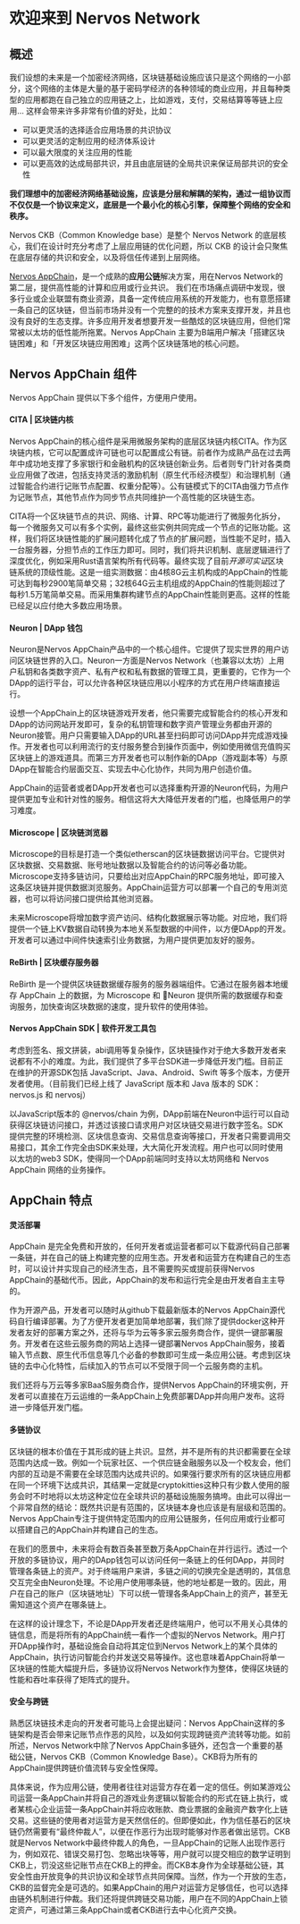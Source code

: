 # 欢迎来到 Nervos Network

## 概述

我们设想的未来是一个加密经济网络，区块链基础设施应该只是这个网络的一小部分，这个网络的主体是大量的基于密码学经济的各种领域的商业应用，并且每种类型的应用都跑在自己独立的应用链之上，比如游戏，支付，交易结算等等链上应用... 这样会带来许多非常有价值的好处，比如：

* 可以更灵活的选择适合应用场景的共识协议
* 可以更灵活的定制应用的经济体系设计
* 可以最大限度的关注应用的性能
* 可以更高效的达成局部共识，并且由底层链的全局共识来保证局部共识的安全性

**我们理想中的加密经济网络基础设施，应该是分层和解耦的架构，通过一组协议而不仅仅是一个协议来定义，底层是一个最小化的核心引擎，保障整个网络的安全和秩序。**

Nervos CKB（Common Knowledge base）是整个 Nervos Network 的底层核心，我们在设计时充分考虑了上层应用链的优化问题，所以 CKB 的设计会只聚焦在底层存储的共识和安全，以及将信任传递到上层网络。

[Nervos AppChain](https://docs.nervos.org/nervos-appchain-docs/#/)，是一个成熟的**应用公链**解决方案，用在Nervos Network的第二层，提供高性能的计算和应用或行业共识。 我们在市场痛点调研中发现，很多行业或企业联盟有商业资源，具备一定传统应用系统的开发能力，也有意愿搭建一条自己的区块链，但当前市场并没有一个完整的的技术方案来支撑开发，并且也没有良好的生态支撑。许多应用开发者想要开发一些酷炫的区块链应用，但他们常常被以太坊的低性能所拖累。Nervos AppChain 主要为B端用户解决「搭建区块链困难」和「开发区块链应用困难」这两个区块链落地的核心问题。 

## Nervos AppChain 组件
Nervos AppChain 提供以下多个组件，方便用户使用。


#### CITA | 区块链内核

Nervos AppChain的核心组件是采用微服务架构的底层区块链内核CITA。作为区块链内核，它可以配置成许可链也可以配置成公有链。前者作为成熟产品在过去两年中成功地支撑了多家银行和金融机构的区块链创新业务。后者则专门针对各类商业应用做了改进，包括支持灵活的激励机制（原生代币经济模型）和治理机制（通过智能合约进行记账节点配置、权重分配等）。公有链模式下的CITA由强力节点作为记账节点，其他节点作为同步节点共同维护一个高性能的区块链生态。

CITA将一个区块链节点的共识、网络、计算、RPC等功能进行了微服务化拆分，每一个微服务又可以有多个实例，最终这些实例共同完成一个节点的记账功能。这样，我们将区块链性能的扩展问题转化成了节点的扩展问题，当性能不足时，插入一台服务器，分担节点的工作压力即可。同时，我们将共识机制、底层逻辑进行了深度优化，例如采用Rust语言架构所有代码等。最终实现了目前*开源可实证*区块链系统的顶级性能。这是一组实测数据：由4核8G云主机构成的AppChain的性能可达到每秒2900笔简单交易；32核64G云主机组成的AppChain的性能则超过了每秒1.5万笔简单交易。而采用集群构建节点的AppChain性能则更高。这样的性能已经足以应付绝大多数应用场景。

#### Neuron | DApp 钱包

Neuron是Nervos AppChain产品中的一个核心组件。它提供了现实世界的用户访问区块链世界的入口。Neuron一方面是Nervos Network（也兼容以太坊）上用户私钥和各类数字资产、私有产权和私有数据的管理工具，更重要的，它作为一个DApp的运行平台，可以允许各种区块链应用以小程序的方式在用户终端直接运行。

设想一个AppChain上的区块链游戏开发者，他只需要完成智能合约的核心开发和DApp的访问网站开发即可，复杂的私钥管理和数字资产管理业务都由开源的Neuron接管。用户只需要输入DApp的URL甚至扫码即可访问DApp并完成游戏操作。开发者也可以利用流行的支付服务整合到操作页面中，例如使用微信充值购买区块链上的游戏道具。而第三方开发者也可以制作新的DApp（游戏副本等）与原DApp在智能合约层面交互、实现去中心化协作，共同为用户创造价值。

AppChain的运营者或者DApp开发者也可以选择重构开源的Neuron代码，为用户提供更加专业和针对性的服务。相信这将大大降低开发者的门槛，也降低用户的学习难度。

#### Microscope | 区块链浏览器

Microscope的目标是打造一个类似etherscan的区块链数据访问平台。它提供对区块数据、交易数据、账号地址数据以及智能合约的访问等必备功能。Microscope支持多链访问，只要给出对应AppChain的RPC服务地址，即可接入这条区块链并提供数据浏览服务。AppChain运营方可以部署一个自己的专用浏览器，也可以将访问接口提供给其他浏览器。

未来Microscope将增加数字资产访问、结构化数据展示等功能。对应地，我们将提供一个链上KV数据自动转换为本地关系型数据的中间件，以方便DApp的开发。开发者可以通过中间件快速索引业务数据，为用户提供更加友好的服务。

#### ReBirth | 区块缓存服务器

ReBirth 是一个提供区块链数据缓存服务的服务器端组件。它通过在服务器本地缓存 AppChain 上的数据，为 Microscope 和 Neuron 提供所需的数据缓存和查询服务，加快查询区块数据的速度，提升软件的使用体验。

#### Nervos AppChain SDK | 软件开发工具包

考虑到签名、报文拼装，abi调用等复杂操作，区块链操作对于绝大多数开发者来说都有不小的难度。为此，我们提供了多平台SDK进一步降低开发门槛。目前正在维护的开源SDK包括 JavaScript、Java、Android、Swift 等多个版本，方便开发者使用。（目前我们已经上线了 JavaScript 版本和 Java 版本的 SDK：nervos.js 和 nervosj）

以JavaScript版本的 @nervos/chain 为例，DApp前端在Neuron中运行可以自动获得区块链访问接口，并透过该接口请求用户对区块链交易进行数字签名。SDK提供完整的环境检测、区块信息查询、交易信息查询等接口，开发者只需要调用交易接口，其余工作完全由SDK来处理，大大简化开发流程。用户也可以同时使用以太坊的web3 SDK，使得同一个DApp前端同时支持以太坊网络和 Nervos AppChain 网络的业务操作。

## AppChain 特点

#### 灵活部署

AppChain 是完全免费和开放的，任何开发者或运营者都可以下载源代码自己部署一条链，并在自己的链上构建完整的应用生态。开发者和运营方在构建自己的生态时，可以设计并实现自己的经济生态，且不需要购买或提前获得Nervos AppChain的基础代币。因此，AppChain的发布和运行完全是由开发者自主主导的。

作为开源产品，开发者可以随时从github下载最新版本的Nervos AppChain源代码自行编译部署。为了方便开发者更加简单地部署，我们除了提供docker这种开发者友好的部署方案之外，还将与华为云等多家云服务商合作，提供一键部署服务。开发者在这些云服务商的网站上选择一键部署Nervos AppChain服务，接着输入节点数、原生代币信息等几个必备的参数即可生成一条应用公链。考虑到区块链的去中心化特性，后续加入的节点可以不受限于同一个云服务商的主机。

我们还将与万云等多家BaaS服务商合作，提供Nervos AppChain的环境实例，开发者可以直接在万云运维的一条AppChain上免费部署DApp并向用户发布。这将进一步降低开发门槛。

#### 多链协议

区块链的根本价值在于其形成的链上共识。显然，并不是所有的共识都需要在全球范围内达成一致。例如一个玩家社区、一个供应链金融服务以及一个校友会，他们内部的互动是不需要在全球范围内达成共识的。如果强行要求所有的区块链应用都在同一个环境下达成共识，其结果一定就是cryptokitties这种只有少数人使用的服务会时不时地将以太坊这种定位在全球共识的基础设施服务搞垮。由此可以得出一个非常自然的结论：既然共识是有范围的，区块链本身也应该是有层级和范围的。Nervos AppChain专注于提供特定范围内的应用公链服务，任何应用或行业都可以搭建自己的AppChain并构建自己的生态。

在我们的愿景中，未来将会有数百条甚至数万条AppChain在并行运行。透过一个开放的多链协议，用户的DApp钱包可以访问任何一条链上的任何DApp，并同时管理各条链上的资产。对于终端用户来讲，多链之间的切换完全是透明的，其信息交互完全由Neuron处理。不论用户使用哪条链，他的地址都是一致的。因此，用户在自己的账户（区块链地址）下可以统一管理各条AppChain上的资产，甚至无需知道这个资产在哪条链上。

在这样的设计理念下，不论是DApp开发者还是终端用户，他可以不用关心具体的链信息，而是将所有的AppChain统一看作一个虚拟的Nervos Network。用户打开DApp操作时，基础设施会自动将其定位到Nervos Network上的某个具体的AppChain，执行访问智能合约并发送交易等操作。这也意味着AppChain将单一区块链的性能大幅提升后，多链协议将Nervos Network作为整体，使得区块链的性能和吞吐率获得了矩阵式的提升。

#### 安全与跨链

熟悉区块链技术走向的开发者可能马上会提出疑问：Nervos AppChain这样的多链架构是否会带来记账节点作恶的风险，以及如何实现跨链资产流转等功能。如前所述，Nervos Network中除了Nervos AppChain多链外，还包含一个重要的基础公链，Nervos CKB（Common Knowledge Base）。CKB将为所有的AppChain提供跨链价值流转与安全性保障。

具体来说，作为应用公链，使用者往往对运营方存在着一定的信任。例如某游戏公司运营一条AppChain并将自己的游戏业务逻辑以智能合约的形式在链上执行，或者某核心企业运营一条AppChain并将应收账款、商业票据的金融资产数字化上链交易。这些链的使用者对运营方是天然信任的。但即便如此，作为信任基石的区块链仍然需要有“最终仲裁人”，以便在作恶行为出现时能够对作恶者做出惩罚。CKB就是Nervos Network中最终仲裁人的角色，一旦AppChain的记账人出现作恶行为，例如双花、错误交易打包、忽略出块等等，用户就可以提交相应的数学证明到CKB上，罚没这些记账节点在CKB上的押金。而CKB本身作为全球基础公链，其安全性由开放竞争的共识协议和全球节点共同保障。当然，作为一个开放的生态，CKB的监督完全是可选的。如果AppChain的用户对运营方足够信任，也可以选择由链外机制进行仲裁。我们还将提供跨链交易功能，用户在不同的AppChain上锁定资产，可通过第三条AppChain或者CKB进行去中心化资产交换。
